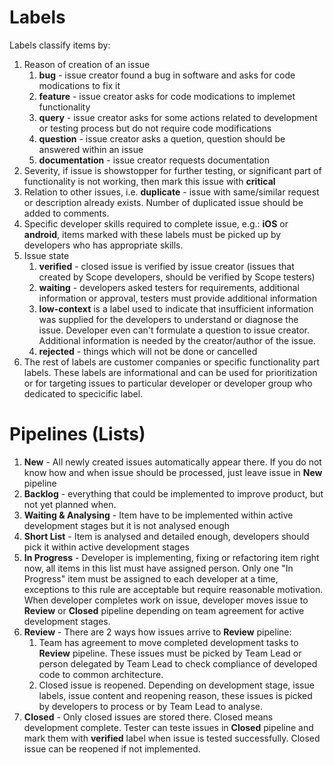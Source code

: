 Labels
=============

Labels classify items by:

 1. Reason of creation of an issue
     1. **bug** - issue creator found a bug in software and asks for code modications to fix it
     2. **feature** - issue creator asks for code modications to implemet functionality
     3. **query** - issue creator asks for some actions related to development or testing process but do not require code modifications
     4. **question** - issue creator asks a quetion, question should be answered within an issue
     5. **documentation** - issue creator requests documentation
 2. Severity, if issue is showstopper for further testing, or significant part of functionality is not working, then mark this issue with **critical**
 3. Relation to other issues, i.e. **duplicate** - issue with same/similar request or description already exists. Number of duplicated issue should be added to comments.
 4. Specific developer skills required to complete issue, e.g.: **iOS** or **android**, items marked with these labels must be picked up by developers who has appropriate skills.
 5. Issue state
     1. **verified** - closed issue is verified by issue creator (issues that created by Scope developers, should be verified by Scope testers)
     2. **waiting** - developers asked testers for requirements, additional information or approval, testers must provide additional information
     3. **low-context** is a label used to indicate that insufficient information was supplied for the developers to understand or diagnose the issue. Developer even can't formulate a question to issue creator. Additional information is needed by the creator/author of the issue.
     4. **rejected** - things which will not be done or cancelled
 5. The rest of labels are customer companies or specific functionality part labels. These labels are informational and can be used for prioritization or for targeting issues to particular developer or developer group who dedicated to specicific label.  


Pipelines (Lists)
===================

 1. **New** - All newly created issues automatically appear there. If you do not know how and when issue should be processed, just leave issue in **New** pipeline
 2. **Backlog** - everything that could be implemented to improve product, but not yet planned when.
 3. **Waiting & Analysing** - Item have to be implemented within active development stages but it is not analysed enough
 4. **Short List** - Item is analysed and detailed enough, developers should pick it within active development stages
 5. **In Progress** - Developer is implementing, fixing or refactoring item right now, all items in this list must have assigned person. Only one "In Progress" item must be assigned to each developer at a time, exceptions to this rule are acceptable but require reasonable motivation. When developer completes work on issue, developer moves issue to **Review** or **Closed** pipeline depending on team agreement for active development stages.
 6. **Review** - There are 2 ways how issues arrive to **Review**  pipeline:
     1. Team has agreement to move completed development tasks to **Review** pipeline. These issues must be picked by Team Lead or person delegated by Team Lead to check compliance of developed code to common architecture.
     2. Closed issue is reopened. Depending on development stage, issue labels, issue content and reopening reason, these issues is picked by developers to process or by Team Lead to analyse.
 7. **Closed** - Only closed issues are stored there. Closed means development complete. Tester can teste issues in **Closed** pipeline and mark them with **verified** label when issue is tested successfully. Closed issue can be reopened if not implemented.
 
 
 

